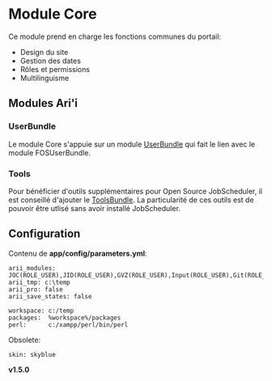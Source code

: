 Module Core
===========
Ce module prend en charge les fonctions communes du portail:
- Design du site
- Gestion des dates
- Rôles et permissions
- Multilinguisme


Modules Ari'i
-------------

### UserBundle
Le module Core s'appuie sur un module [UserBundle](https://github.com/AriiPortal/UserBundle) qui fait le lien avec le module FOSUserBundle.

### Tools
Pour bénéficier d'outils supplémentaires pour Open Source JobScheduler, il est conseillé d'ajouter le [ToolsBundle](https://github.com/AriiPortal/ToolsBundle). La particularité de ces outils est de pouvoir être utlisé sans avoir installé JobScheduler.

Configuration
-------------

Contenu de **app/config/parameters.yml**:

    arii_modules:   JOC(ROLE_USER),JID(ROLE_USER),GVZ(ROLE_USER),Input(ROLE_USER),Git(ROLE_USER),Time(ROLE_USER),Config(ROLE_ADMIN),Admin(ROLE_ADMIN)
    arii_tmp: c:\temp
    arii_pro: false
    arii_save_states: false

    workspace: c:/temp
    packages:  %workspace%/packages
    perl:      c:/xampp/perl/bin/perl

Obsolete:

    skin: skyblue

__v1.5.0__
